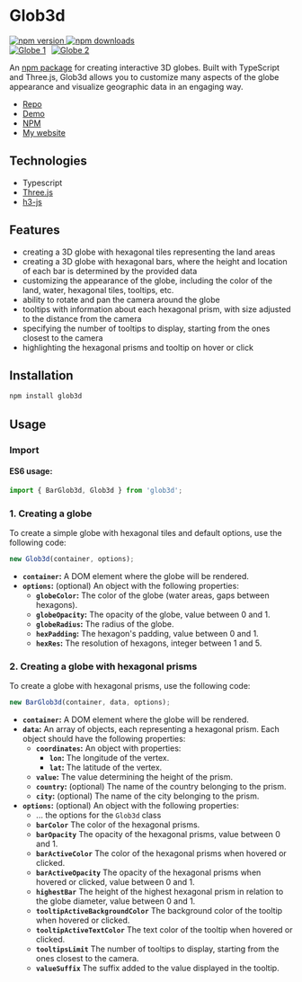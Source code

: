 # Glob3d

<div>
  <a href="https://www.npmjs.com/package/glob3d">
    <img src="https://img.shields.io/npm/v/glob3d.svg" alt="npm version" />
  </a>
  <a href="https://www.npmjs.com/package/glob3d">
    <img src="https://img.shields.io/npm/dt/glob3d.svg" alt="npm downloads" />
  </a>
</div>

<div style="display: flex; gap: 10px">
  <a href="https://jchojna.github.io/glob3d-app/">
    <img src="https://jchojna.github.io/glob3d-app/screenshots/globe_1.jpg" alt="Globe 1" />
  </a>
  <a href="https://jchojna.github.io/glob3d-app/">
    <img src="https://jchojna.github.io/glob3d-app/screenshots/globe_2.jpg" alt="Globe 2" />
  </a>
</div>

An [npm package](https://www.npmjs.com/package/glob3d) for creating interactive 3D globes. Built with TypeScript and Three.js, Glob3d allows you to customize many aspects of the globe appearance and visualize geographic data in an engaging way.

- [Repo](https://github.com/jchojna/glob3d)
- [Demo](https://jchojna.github.io/glob3d-app/)
- [NPM](https://www.npmjs.com/package/glob3d)
- [My website](https://jakubchojna.pl/)

## Technologies

- Typescript
- [Three.js](https://threejs.org/)
- [h3-js](https://github.com/uber/h3-js)

## Features

- creating a 3D globe with hexagonal tiles representing the land areas
- creating a 3D globe with hexagonal bars, where the height and location of each bar is determined by the provided data
- customizing the appearance of the globe, including the color of the land, water, hexagonal tiles, tooltips, etc.
- ability to rotate and pan the camera around the globe
- tooltips with information about each hexagonal prism, with size adjusted to the distance from the camera
- specifying the number of tooltips to display, starting from the ones closest to the camera
- highlighting the hexagonal prisms and tooltip on hover or click

## Installation

```bash
npm install glob3d
```

## Usage

### Import

#### ES6 usage:

```js
import { BarGlob3d, Glob3d } from 'glob3d';
```

### 1. Creating a globe

To create a simple globe with hexagonal tiles and default options, use the following code:

```js
new Glob3d(container, options);
```

- **`container`:** A DOM element where the globe will be rendered.
- **`options`:** (optional) An object with the following properties:
  - **`globeColor`:** The color of the globe (water areas, gaps between hexagons).
  - **`globeOpacity`:** The opacity of the globe, value between 0 and 1.
  - **`globeRadius`:** The radius of the globe.
  - **`hexPadding`:** The hexagon's padding, value between 0 and 1.
  - **`hexRes`:** The resolution of hexagons, integer between 1 and 5.

### 2. Creating a globe with hexagonal prisms

To create a globe with hexagonal prisms, use the following code:

```js
new BarGlob3d(container, data, options);
```

- **`container`:** A DOM element where the globe will be rendered.
- **`data`:** An array of objects, each representing a hexagonal prism. Each object should have the following properties:
  - **`coordinates`:** An object with properties:
    - **`lon`:** The longitude of the vertex.
    - **`lat`:** The latitude of the vertex.
  - **`value`:** The value determining the height of the prism.
  - **`country`:** (optional) The name of the country belonging to the prism.
  - **`city`:** (optional) The name of the city belonging to the prism.
- **`options`:** (optional) An object with the following properties:
  - ... the options for the `Glob3d` class
  - **`barColor`** The color of the hexagonal prisms.
  - **`barOpacity`** The opacity of the hexagonal prisms, value between 0 and 1.
  - **`barActiveColor`** The color of the hexagonal prisms when hovered or clicked.
  - **`barActiveOpacity`** The opacity of the hexagonal prisms when hovered or clicked, value between 0 and 1.
  - **`highestBar`** The height of the highest hexagonal prism in relation to the globe diameter, value between 0 and 1.
  - **`tooltipActiveBackgroundColor`** The background color of the tooltip when hovered or clicked.
  - **`tooltipActiveTextColor`** The text color of the tooltip when hovered or clicked.
  - **`tooltipsLimit`** The number of tooltips to display, starting from the ones closest to the camera.
  - **`valueSuffix`** The suffix added to the value displayed in the tooltip.
